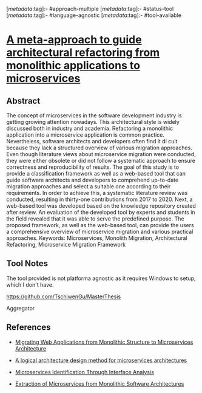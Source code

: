 <!-- deno-fmt-ignore-start -->

[_metadata_:tag]:- #approach-multiple
[_metadata_:tag]:- #status-tool
[_metadata_:tag]:- #language-agnostic
[_metadata_:tag]:- #tool-available

<!-- deno-fmt-ignore-end -->

# [A meta-approach to guide architectural refactoring from monolithic applications to microservices](http://doi.org/10.18419/opus-11501)

## Abstract

The concept of microservices in the software development industry is getting
growing attention nowadays. This architectural style is widely discussed both in
industry and academia. Refactoring a monolithic application into a microservice
application is common practice. Nevertheless, software architects and developers
often find it di cult because they lack a structured overview of various
migration approaches. Even though literature views about microservice migration
were conducted, they were either obsolete or did not follow a systematic
approach to ensure correctness and reproducibility of results. The goal of this
study is to provide a classification framework as well as a web-based tool that
can guide software architects and developers to comprehend up-to-date migration
approaches and select a suitable one according to their requirements. In order
to achieve this, a systematic literature review was conducted, resulting in
thirty-one contributions from 2017 to 2020. Next, a web-based tool was developed
based on the knowledge repository created after review. An evaluation of the
developed tool by experts and students in the field revealed that it was able to
serve the predefined purpose. The proposed framework, as well as the web-based
tool, can provide the users a comprehensive overview of microservice migration
and various practical approaches. Keywords: Microservices, Monolith Migration,
Architectural Refactoring, Microservice Migration Framework

## Tool Notes

The tool provided is not platforma agnostic as it requires Windows to setup,
which I don't have.

https://github.com/TschiwenGu/MasterThesis

Aggregator

## References

- [Migrating Web Applications from Monolithic Structure to Microservices Architecture](./migrating-web-applications-from-monolithic-structure-to-microservices-architecture.md)

- [A logical architecture design method for microservices architectures](./a-logical-architecture-design-method-for-microservices-architectures.md)

- [Microservices Identification Through Interface Analysis](./microservices-identification-through-interface-analysis.md)

- [Extraction of Microservices from Monolithic Software Architectures](./extraction-of-microservices-from-monolithic-software-architectures.md)
